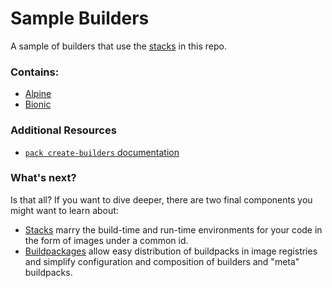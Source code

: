 # Sample Builders

A sample of builders that use the [stacks](../stacks/) in this repo.

### Contains:
- [Alpine](alpine/README.MD)
- [Bionic](bionic/README.MD)

### Additional Resources

* [`pack create-builders` documentation](https://buildpacks.io/docs/using-pack/working-with-builders/)

### What's next?

Is that all? If you want to dive deeper, there are two final components you might want to learn about:
- [Stacks](../stack/README.md) marry the build-time and run-time environments for your code in the form of images under a common id.
- [Buildpackages](../packages/README.md) allow easy distribution of buildpacks in image registries and simplify configuration and composition of builders and "meta" buildpacks.
